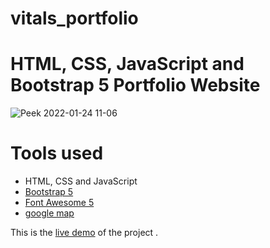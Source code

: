 # vitals_portfolio
HTML, CSS, JavaScript and Bootstrap 5 Portfolio Website
=======
![Peek 2022-01-24 11-06](https://vital-kancharla.github.io/vitals_portfolio/)

# Tools used #
* HTML, CSS and JavaScript
* [Bootstrap 5](https://getbootstrap.com/docs/5.0/getting-started/introduction/)
* [Font Awesome 5](https://fontawesome.com/)
* [google map](https://www.embed-map.com/)

This is the [live demo](https://vital-kancharla.github.io/vitals_portfolio/) of the project . 
